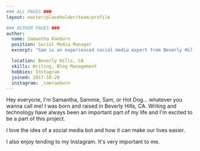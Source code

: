 ```yaml
---
### ALL PAGES ###
layout: master/placeholder/team/profile

### AUTHOR PAGES ###
author:
  name: Samantha Raeburn
  position: Social Media Manager
  excerpt: "Sam is an experienced social media expert from Beverly Hills, CA and is a major contributor to Somiibo's blog."

  location: Beverly Hills, CA
  skills: Writing, Blog Management
  hobbies: Instagram
  joined: 2017-10-20
  instagram: _samraeburn
---
```


Hey everyone, I'm Samantha, Sammie, Sam, or Hot Dog... whatever you wanna call me! I was born and raised in Beverly Hills, CA. Writing and technology have always been an important part of my life and I'm excited to be a part of this project.

I love the idea of a social media bot and how it can make our lives easier.

I also enjoy tending to my Instagram. It's very important to me.
